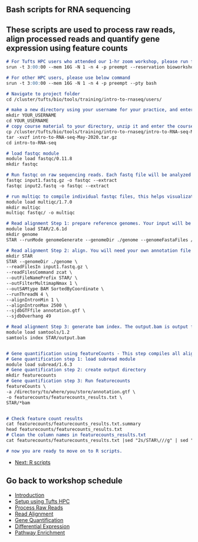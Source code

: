 ## Bash scripts for RNA sequencing
## These scripts are used to process raw reads, align processed reads and quantify gene expression using feature counts

```markdown
# For Tufts HPC users who attended our 1-hr zoom workshop, please run following command to get a compute node
srun -t 3:00:00 --mem 16G -N 1 -n 4 -p preempt --reservation bioworkshop --pty bash

# For other HPC users, please use below command
srun -t 3:00:00 --mem 16G -N 1 -n 4 -p preempt --pty bash

# Navigate to project folder
cd /cluster/tufts/bio/tools/training/intro-to-rnaseq/users/

# make a new directory using your username for your practice, and enter that directory
mkdir YOUR_USERNAME
cd YOUR_USERNAME
# copy course material to your directory, unzip it and enter the course material directory
cp /cluster/tufts/bio/tools/training/intro-to-rnaseq/intro-to-RNA-seq-May-2020.tar.gz ./
tar -xvzf intro-to-RNA-seq-May-2020.tar.gz
cd intro-to-RNA-seq

# load fastqc module
module load fastqc/0.11.8
mkdir fastqc

# Run fastqc on raw sequencing reads. Each fastq file will be analyzed individually. For example, if we only have two sequencing results: input1.fastq.gz and input2.fastq
fastqc input1.fastq.gz -o fastqc --extract
fastqc input2.fastq -o fastqc --extract

# run multiqc to compile individual fastqc files, this helps visualization of fastqc reports
module load multiqc/1.7.0
mkdir multiqc
multiqc fastqc/ -o multiqc

# Read alignment Step 1: prepare reference genomes. Your input will be genome.fa.
module load STAR/2.6.1d
mkdir genome
STAR --runMode genomeGenerate --genomeDir ./genome --genomeFastaFiles /cluster/tufts/bio/data/genomes/Saccharomyces_cerevisiae/UCSC/sacCer3/Sequence/WholeGenomeFasta/genome.fa --runThreadN 4

# Read alignment Step 2: align. You will need your own annotation file in gtf format. You will run this step for individual samples.
mkdir STAR
STAR --genomeDir ./genome \
--readFilesIn input1.fastq.gz \
--readFilesCommand zcat \
--outFileNamePrefix STAR/ \
--outFilterMultimapNmax 1 \
--outSAMtype BAM SortedByCoordinate \
--runThreadN 4 \
--alignIntronMin 1 \
--alignIntronMax 2500 \
--sjdbGTFfile annotation.gtf \
--sjdbOverhang 49

# Read alignment Step 3: generate bam index. The output.bam is output file from step 2. You will run this for individual samples following Step 2.
module load samtools/1.2
samtools index STAR/output.bam


# Gene quantification using featureCounts - This step compiles all alignment results together. This is done after alignment is finished for all samples.
# Gene quantification step 1: load subread module
module load subread/1.6.3
# Gene quantification step 2: create output directory
mkdir featurecounts
# Gene quantification step 3: Run featurecounts
featureCounts \
-a /directory/to/where/you/store/annotation.gtf \
-o featurecounts/featurecounts_results.txt \
STAR/*bam


# Check feature count results
cat featurecounts/featurecounts_results.txt.summary
head featurecounts/featurecounts_results.txt
# Clean the column names in featurecounts_results.txt
cat featurecounts/featurecounts_results.txt |sed "2s/STAR\///g" | sed "2s/\_Aligned.sortedByCoord.out.bam//g" > featurecounts/featurecounts_results.mod.txt

# now you are ready to move on to R scripts.
```

- [Next: R scripts](09_R_scripts.md)

## Go back to workshop schedule
- [Introduction](../README.md)
- [Setup using Tufts HPC](01_Setup.md)
- [Process Raw Reads](02_Quality_Control.md)
- [Read Alignment](03_Read_Alignment.md)
- [Gene Quantification](04_Gene_Quantification.md)
- [Differential Expression](05_Differential_Expression.md)
- [Pathway Enrichment](06_Pathway_Enrichment.md)

